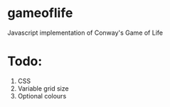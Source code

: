 # gameoflife
Javascript implementation of Conway's Game of Life

# Todo:
  1. CSS
  2. Variable grid size
  3. Optional colours
